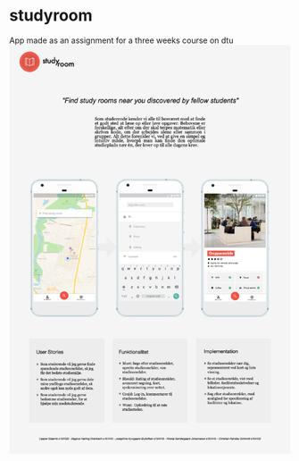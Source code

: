 # studyroom
App made as an assignment for a three weeks course on dtu
![Poster of project](https://github.com/Groenbech96/studyroom/blob/master/Screen%20Shot%202018-08-08%20at%2016.07.02.png)
